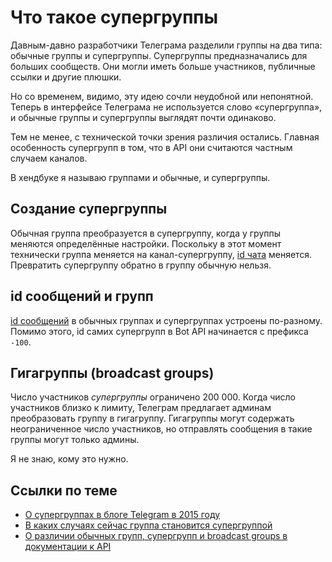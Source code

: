 # Что такое супергруппы

Давным-давно разработчики Телеграма разделили группы на два типа: обычные группы и супергруппы. Супергруппы 
предназначались для больших сообществ. Они могли иметь больше участников, публичные ссылки и другие плюшки.

Но со временем, видимо, эту идею сочли неудобной или непонятной. Теперь в интерфейсе Телеграма
не используется слово «супергруппа», и обычные группы и супергруппы выглядят почти одинаково. 

Тем не менее, с технической точки зрения различия остались. Главная особенность супергрупп в том, что в API они
считаются частным случаем каналов.

В хендбуке я называю группами и обычные, и супергруппы.

## Создание супергруппы

Обычная группа преобразуется в супергруппу, когда у группы меняются определённые настройки. Поскольку в этот момент
технически группа меняется на канал-супергруппу, [id чата](../chats/id) меняется. Превратить супергруппу обратно
в группу обычную нельзя.

## id сообщений и групп

[id сообщений](../messages/id) в обычных группах и супергруппах устроены по-разному.
Помимо этого, id самих супергрупп в Bot API начинается с префикса `-100`.

## Гигагруппы (broadcast groups)

Число участников _супергруппы_ ограничено 200 000. Когда число участников близко к лимиту, Телеграм предлагает
админам преобразовать группу в гигагруппу. Гигагруппы могут содержать неограниченное число участников, но отправлять
сообщения в такие группы могут только админы.

Я не знаю, кому это нужно.

## Ссылки по теме

- [О супергруппах в блоге Telegram в 2015 году](https://telegram.org/blog/supergroups#supergroups)
- [В каких случаях сейчас группа становится супергруппой](https://t.me/tginfo/1917)
- [О различии обычных групп, супергрупп и broadcast groups в документации к API](https://core.telegram.org/api/channel)